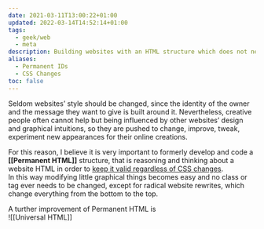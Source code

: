 ```yaml
---
date: 2021-03-11T13:00:22+01:00
updated: 2022-03-14T14:52:14+01:00
tags:
  - geek/web
  - meta
description: Building websites with an HTML structure which does not need to be changed when CSS changes
aliases:
  - Permanent IDs
  - CSS Changes
toc: false
---
```

Seldom websites’ style should be changed, since the identity of the owner and the message they want to give is built around it. Nevertheless, creative people often cannot help but being influenced by other websites’ design and graphical intuitions, so they are pushed to change, improve, tweak, experiment new appearances for their online creations.

For this reason, I believe it is very important to formerly develop and code a **[[Permanent HTML]]** structure, that is reasoning and thinking about a website HTML in order to <u>keep it valid regardless of CSS changes</u>.  
In this way modifying little graphical things becomes easy and no class or tag ever needs to be changed, except for radical website rewrites, which change everything from the bottom to the top.

A turther improvement of Permanent HTML is  
![[Universal HTML]]
